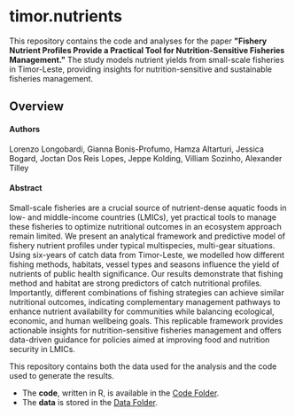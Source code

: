 # timor.nutrients

This repository contains the code and analyses for the paper **"Fishery Nutrient Profiles Provide a Practical Tool for Nutrition-Sensitive Fisheries Management."** The study models nutrient yields from small-scale fisheries in Timor-Leste, providing insights for nutrition-sensitive and sustainable fisheries management.

## Overview

#### Authors
Lorenzo Longobardi, Gianna Bonis-Profumo, Hamza Altarturi, Jessica Bogard, Joctan Dos Reis Lopes, Jeppe Kolding, Villiam Sozinho, Alexander Tilley

#### Abstract
Small-scale fisheries are a crucial source of nutrient-dense aquatic foods in low- and middle-income countries (LMICs), yet practical tools to manage these fisheries to optimize nutritional outcomes in an ecosystem approach remain limited. We present an analytical framework and predictive model of fishery nutrient profiles under typical multispecies, multi-gear situations. Using six-years of catch data from Timor-Leste, we modelled how different fishing methods, habitats, vessel types and seasons influence the yield of nutrients of public health significance. Our results demonstrate that fishing method and habitat are strong predictors of catch nutritional profiles. Importantly, different combinations of fishing strategies can achieve similar nutritional outcomes, indicating complementary management pathways to enhance nutrient availability for communities while balancing ecological, economic, and human wellbeing goals. This replicable framework provides actionable insights for nutrition-sensitive fisheries management and offers data-driven guidance for policies aimed at improving food and nutrition security in LMICs.  


This repository contains both the data used for the analysis and the code used to generate the results.  

- The **code**, written in R, is available in the [Code Folder](./docs_book/).  
- The **data** is stored in the [Data Folder](./data/).  

